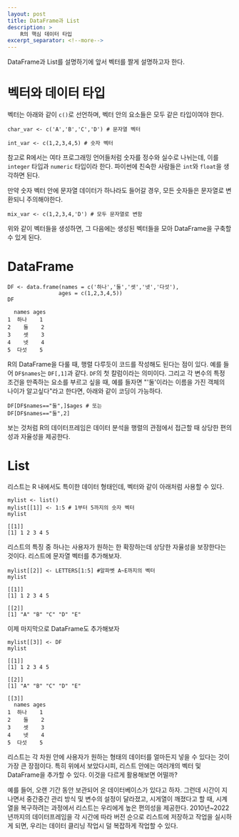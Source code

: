```yaml
---
layout: post
title: DataFrame과 List
description: >
    R의 핵심 데이터 타입
excerpt_separator: <!--more-->
---
```


<!--more-->

DataFrame과 List를 설명하기에 앞서 벡터를 짤게 설명하고자 한다.

# 벡터와 데이터 타입

벡터는 아래와 같이 `c()`로 선언하며, 벡터 안의 요소들은 모두 같은 타입이여야 한다.
```r:
char_var <- c('A','B','C','D') # 문자열 벡터
```
```r:
int_var <- c(1,2,3,4,5) # 숫자 벡터
```
참고로 R에서는 여타 프로그래밍 언어들처럼 숫자를 정수와 실수로 나뉘는데, 이를 `integer` 타입과 `numeric` 타입이라 한다. 파이썬에 친숙한 사람들은 `int`와 `float`을 생각하면 된다.

만약 숫자 벡터 안에 문자열 데이터가 하나라도 들어갈 경우, 모든 숫자들은 문자열로 변환되니 주의해야한다.
```r:
mix_var <- c(1,2,3,4,'D') # 모두 문자열로 변함
```
위와 같이 벡터들을 생성하면, 그 다음에는 생성된 벡터들을 모아 DataFrame을 구축할 수 있게 된다.

# DataFrame

```r:
DF <- data.frame(names = c('하나','둘','셋','넷','다섯'),
                ages = c(1,2,3,4,5))
DF
```
```
  names ages
1  하나    1
2    둘    2
3    셋    3
4    넷    4
5  다섯    5
```

R의 DataFrame을 다룰 때, 행렬 다루듯이 코드를 작성해도 된다는 점이 있다. 예를 들어 `DF$names`는 `DF[,1]`과 같다. `DF`의 첫 칼럼이라는 의미이다.
그리고 각 변수의 특정 조건을 만족하는 요소를 부르고 싶을 때, 예를 들자면 "'둘'이라는 이름을 가진 객체의 나이가 알고싶다"라고 한다면, 아래와 같이 코딩이 가능하다.

```r:
DF[DF$names=="둘",]$ages # 또는
DF[DF$names=="둘",2]
```

보는 것처럼 R의 데이터프레임은 데이터 분석을 행렬의 관점에서 접근할 때 상당한 편의성과 자율성을 제공한다.

# List

리스트는 R 내에서도 특이한 데이터 형태인데, 벡터와 같이 아래처럼 사용할 수 있다.
```r:
mylist <- list()
mylist[[1]] <- 1:5 # 1부터 5까지의 숫자 벡터
mylist
```
```
[[1]]
[1] 1 2 3 4 5
```
리스트의 특징 중 하나는 사용자가 원하는 한 확장하는데 상당한 자율성을 보장한다는 것이다.
리스트에 문자열 벡터를 추가해보자.

```r:
mylist[[2]] <- LETTERS[1:5] #알파벳 A~E까지의 벡터
mylist
```
```
[[1]]
[1] 1 2 3 4 5

[[2]]
[1] "A" "B" "C" "D" "E"
```

이제 마지막으로 DataFrame도 추가해보자

```r:
mylist[[3]] <- DF
mylist
```
```
[[1]]
[1] 1 2 3 4 5

[[2]]
[1] "A" "B" "C" "D" "E"

[[3]]
  names ages
1  하나    1
2    둘    2
3    셋    3
4    넷    4
5  다섯    5
```

리스트는 각 차원 안에 사용자가 원하는 형태의 데이터를 얼마든지 넣을 수 있다는 것이 가장 큰 장점이다. 특히 위에서 보았다시피, 리스트 안에는 여러개의 벡터 및 DataFrame을 추가할 수 있다. 이것을 다르게 활용해보면 어떨까?

예를 들어, 오랜 기간 동안 보관되어 온 데이터베이스가 있다고 하자. 그런데 시간이 지나면서 중간중간 관리 방식 및 변수의 설정이 달라졌고, 시게열이 깨졌다고 할 때, 시계열을 복구하려는 과정에서 리스트는 우리에게 높은 편의성을 제공한다. 2010년~2022년까지의 데이터프레임을 각 시간에 따라 버전 순으로 리스트에 저장하고 작업을 실시하게 되면, 우리는 데이터 클리닝 작업시 덜 복잡하게 작업할 수 있다.